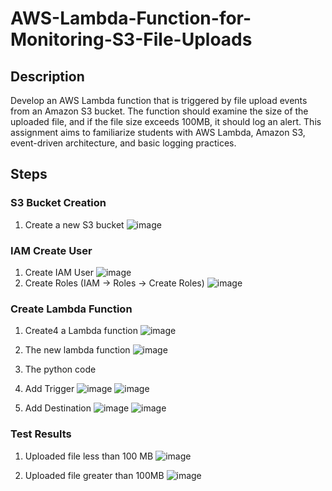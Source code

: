 # AWS-Lambda-Function-for-Monitoring-S3-File-Uploads

## Description
Develop an AWS Lambda function that is triggered by file upload events from an Amazon S3 bucket. The function should examine the size of the uploaded file, and if the file size exceeds 100MB, it should log an alert. This assignment aims to familiarize students with AWS
Lambda, Amazon S3, event-driven architecture, and basic logging practices.

## Steps
### S3 Bucket Creation
1. Create a new S3 bucket
   ![image](https://github.com/RITS98/Investigating-Netflix-Movies/assets/51791113/d94537df-1220-4131-b9a3-32f81a9bea7b)

### IAM Create User
1. Create IAM User
   ![image](https://github.com/RITS98/Investigating-Netflix-Movies/assets/51791113/0bd65ad2-d903-4054-8014-01fe81a7403b)
2. Create Roles (IAM -> Roles -> Create Roles)
   ![image](https://github.com/RITS98/Investigating-Netflix-Movies/assets/51791113/8f542735-aeca-4ddd-8d1a-e4408eac45a8)

### Create Lambda Function
1. Create4 a Lambda function
   ![image](https://github.com/RITS98/AWS-Lambda-Function-for-Monitoring-S3-File-Uploads/assets/51791113/04e4c2f7-e351-466f-b0e7-4ff6138cb1e4)
2. The new lambda function
   ![image](https://github.com/RITS98/AWS-Lambda-Function-for-Monitoring-S3-File-Uploads/assets/51791113/6168d2ce-8abc-4dc8-8363-929373aa5473)
3. The python code

4. Add Trigger
   ![image](https://github.com/RITS98/AWS-Lambda-Function-for-Monitoring-S3-File-Uploads/assets/51791113/f5861ee0-7611-4e8c-910f-a1412c154d79)
   ![image](https://github.com/RITS98/AWS-Lambda-Function-for-Monitoring-S3-File-Uploads/assets/51791113/b5b740ad-cfd1-4eb4-853b-a5ca13da5e3a)
6. Add Destination
   ![image](https://github.com/RITS98/AWS-Lambda-Function-for-Monitoring-S3-File-Uploads/assets/51791113/f405bbd2-e76f-4ab8-890c-c66152b8b318)
   ![image](https://github.com/RITS98/AWS-Lambda-Function-for-Monitoring-S3-File-Uploads/assets/51791113/72e413e7-5ef6-45b1-a2ad-8c2acb15c5fd)


### Test Results

1. Uploaded file less than 100 MB
![image](https://github.com/RITS98/AWS-Lambda-Function-for-Monitoring-S3-File-Uploads/assets/51791113/bbebcf65-3da1-45a8-9e04-fd298fb2b6fc)

2. Uploaded file greater than 100MB
   ![image](https://github.com/RITS98/AWS-Lambda-Function-for-Monitoring-S3-File-Uploads/assets/51791113/99b750a3-7dc1-4008-8b14-7dac1701a5d5)


